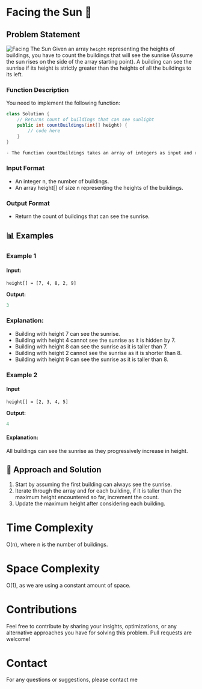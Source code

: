 # Facing the Sun 🌅

## Problem Statement

![Facing The Sun](https://media.geeksforgeeks.org/wp-content/uploads/Building.png)
Given an array `height` representing the heights of buildings, you have to count the buildings that will see the sunrise (Assume the sun rises on the side of the array starting point). A building can see the sunrise if its height is strictly greater than the heights of all the buildings to its left.

### Function Description

You need to implement the following function:

```java
class Solution {
    // Returns count of buildings that can see sunlight
    public int countBuildings(int[] height) {
        // code here
    }
}

- The function countBuildings takes an array of integers as input and returns the count of buildings that can see the sunrise.
```

### **Input Format**

- An integer n, the number of buildings.
- An array height[] of size n representing the heights of the buildings.

### **Output Format**

- Return the count of buildings that can see the sunrise.

## 📊 Examples

### Example 1

#### Input:

```
height[] = [7, 4, 8, 2, 9]
```

**Output:**

```java
3
```

### Explanation:

- Building with height 7 can see the sunrise.
- Building with height 4 cannot see the sunrise as it is hidden by 7.
- Building with height 8 can see the sunrise as it is taller than 7.
- Building with height 2 cannot see the sunrise as it is shorter than 8.
- Building with height 9 can see the sunrise as it is taller than 8.

### Example 2

#### Input

```
height[] = [2, 3, 4, 5]
```

**Output:**

```java
4
```

#### Explanation:

All buildings can see the sunrise as they progressively increase in height.

## 🧠 Approach and Solution

1. Start by assuming the first building can always see the sunrise.
2. Iterate through the array and for each building, if it is taller than the maximum height encountered so far, increment the count.
3. Update the maximum height after considering each building.

# Time Complexity

O(n), where n is the number of buildings.

# Space Complexity

O(1), as we are using a constant amount of space.

# Contributions

Feel free to contribute by sharing your insights, optimizations, or any alternative approaches you have for solving this problem. Pull requests are welcome!

# Contact

For any questions or suggestions, please contact me
